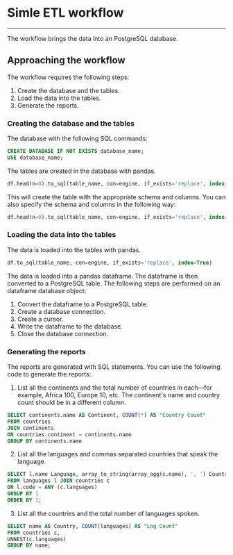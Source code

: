 # Simle ETL workflow
---

The workflow brings the data into an PostgreSQL database.

## Approaching the workflow
The workflow requires the following steps:
1. Create the database and the tables.
2. Load the data into the tables.
3. Generate the reports.

### Creating the database and the tables
The database with the following SQL commands:

```sql
CREATE DATABASE IF NOT EXISTS database_name;
USE database_name;
```
The tables are created in the database with pandas.

```sql
df.head(n=0).to_sql(table_name, con=engine, if_exists='replace', index=True)
```
This will create the table with the appropriate schema and columns. You can also specify the schema and columns in the following way:

```sql
df.head(n=0).to_sql(table_name, con=engine, if_exists='replace', index=True, schema='schema_name', dtype={'column_name': 'data_type'})
```

### Loading the data into the tables
The data is loaded into the tables with pandas.

```sql
df.to_sql(table_name, con=engine, if_exists='replace', index=True)
```

The data is loaded into a pandas dataframe. The dataframe is then converted to a PostgreSQL table. 
The following steps are performed on an dataframe database object:
1. Convert the dataframe to a PostgreSQL table.
2. Create a database connection.
3. Create a cursor.
4. Write the dataframe to the database.
5. Close the database connection.


### Generating the reports
The reports are generated with SQL statements. You can use the following code to generate the reports:

1. List all the continents and the total number of countries in each—for example, Africa 100, Europe 10, etc. The continent's name and country count should be in a different column.
```sql
SELECT continents.name AS Continent, COUNT(*) AS "Country Count"
FROM countries
JOIN continents
ON countries.continent = continents.name
GROUP BY continents.name
```
2. List all the languages and commas separated countries that speak the language. 
```sql
SELECT l.name Language, array_to_string(array_agg(c.name), ', ') Countries
FROM languages l JOIN countries c
ON l.code = ANY (c.languages)
GROUP BY 1
ORDER BY 1;
```
3. List all the countries and the total number of languages spoken.
```sql
SELECT name AS Country, COUNT(languages) AS "Lng Count"
FROM countries c,
UNNEST(c.languages)
GROUP BY name;
```
